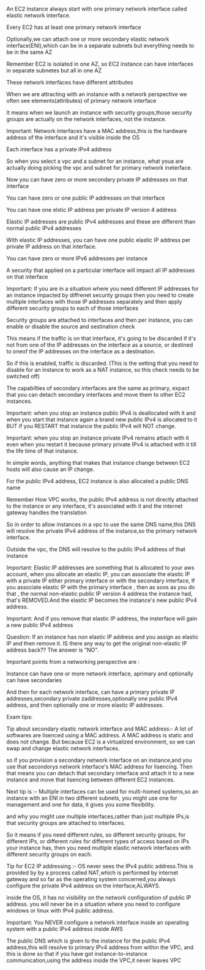 An EC2 instance always start with one primary network interface called elastic network interface.

Every EC2 has at least one primary network interface

Optionally,we can attach one or more secondary elastic network interface(ENI),which can be in a separate subnets but everything needs to be in the same AZ

Remember EC2 is isolated in one AZ, so EC2 instance can have interfaces in separate subnetes but all in one AZ

These network interfaces have different attributes

When we are attracting with an instance with a network perspective we often see elements(attributes) of primary network interface

It means when we launch an instance with security groups,those security groups are actually on the network interfaces, not the instance.

Important: Network interfaces have a MAC address,this is the hardware address of the interface and it's visible inside the OS

Each interface has a private IPv4 address

So when you select a vpc and a subnet for an instance, what youa are actually doing picking the vpc and subnet for primary network ineterface.

Now you can have zero or more secondary private IP addresses on that interface

You can have zero or one public IP addresses on that interface

You can have one elstic IP address per private IP version 4 address

Elastic IP addresses are public IPv4 addresses and these are different than normal public IPv4 addresses

With elastic IP addresses, you can have one public elastic IP address per private IP address on that interface.

You can have zero or more IPv6 addresses per instance

A security that applied on a particular interface will impact all IP addresses on that interface

Important: If you are in a situation where you need different IP addresses for an instance impacted by diffrenet security groups then you need to create multiple interfaces with those IP addresses separately and then apply different security groups to each of those interfaces

Security groups are attached to interfaces and then per instance, you can enable or disable the source and sestination check

This means if the traffic is on that interface, it's going to be discarded if it's not from one of the IP addresses on the interface as a source, or destined to oneof the IP addresses on the interface as a destination.

So if this is enabled, traffic is discarded. (This is the setting that you need to disable for an instance to work as a NAT instance, so this check needs to be switched off)

The capabilties of secondary interfaces are the same as primary, expact that you can detach secondary interfaces and move them to other EC2 instances.

Important: when you stop an instance public IPv4 is deallocated with it and when you start that instance again a brand new public IPv4 is allocated to it BUT if you RESTART that instance the public IPv4 will NOT change.

Important: when you stop an instance private IPv4 remains attach with it even when you restart it because primary private IPv4 is attached with it till the life time of that instance.

In simple words, anything that makes that instance change between EC2 hosts will also cause an IP change.

For the public IPv4 address, EC2 instance is also allocated a public DNS name

Remember How VPC works, the public IPv4 address is not directly attached to the instance or any interface, it's associated with it and the internet gateway handles the translation

So in order to allow instances in a vpc to use the same DNS name,this DNS will resolve the private IPv4 address of the instance,so the primary network interface.

Outside the vpc, the DNS will resolve to the public IPv4 address of that instance

Important: Elastic IP addresses are something that is allocated to your aws account, when you allocate an elastic IP, you can associate the elastic IP with a private IP either primary interface or with the secondary interface, If you associate elastic IP with the primary interface , then as soos as you do that , the normal non-elastic public IP version 4 address the instance had, that's REMOVED.And the elastic IP becomes the instance's new public IPv4 address.

Important: And if you remove that elastic IP address, the insterface will gain a new public IPv4 address

Question: If an instance has non elastic IP address and you assign as elastic IP and then remove it. IS there any way to get the original non-elastic IP address back?? The answer is "NO".


Important points from a networking perspective are :

Instance can have one or more network interface, aprimary and optionally can have secondaries

And then for each network interface, can have a primary private IP addresses,secondary private zaddresses,optionally one public IPv4 address, and then optionally one or more elastic IP addresses.


Exam tips: 

Tip about secondary elastic network interface and MAC address:- A lot of softwares are lisenced using a MAC address. A MAC address is static and does not change. But because EC2 is a virtualized environment, so we can swap and change elastic network interfaces.

so if you provision a secondary network interface on an instance,and you use that secondorys network interface's MAC address for lisencing. Then that means you can detach that secondary interface and attach it to a new instance and move that lisencing between different EC2 instances.

Next tip is :- Multiple interfaces can be used for multi-homed systems,so an instance with an ENI in two different subnets, you might use one for management and one for data, it gives you some flexibility.

and why you might use multiple interfaces,rather than just multiple IPs,is that security groups are attached to interfaces.

So it means if you need different rules, so different security groups, for different IPs, or different rules for different types of access based on IPs your instance has, then you need multiple elastic network interfaces with different security groups on each.

Tip for EC2 IP addressing :- OS never sees the IPv4 public address.This is provided by by a process called NAT,which is performed by internet gateway and so far as the operating system concerned,you always configure the private IPv4 address on the interface,ALWAYS.

inside the OS, it has no visibility on the network configuration of public IP address. you will never be in a situation where you need to configure windows or linux with IPv4 public address.

Important: You NEVER configure a network interface inside an operating system with a public IPv4 address inside AWS

The public DNS which is given to the instance for the public IPv4 address,this will resolve to primary IPv4 address from within the VPC, and this is done so that if you have got instance-to-instance communication,using the address inside the VPC,it never leaves VPC

